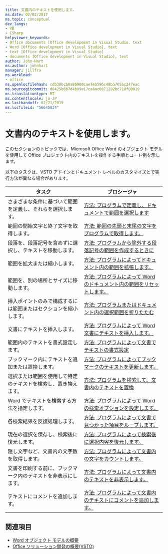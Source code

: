 ```yaml
---
title: 文書内のテキストを使用します。
ms.date: 02/02/2017
ms.topic: conceptual
dev_langs:
- VB
- CSharp
helpviewer_keywords:
- Office documents [Office development in Visual Studio, text
- Word [Office development in Visual Studio], text
- text [Office development in Visual Studio]
- documents [Office development in Visual Studio], text
author: John-Hart
ms.author: johnhart
manager: jillfra
ms.workload:
- office
ms.openlocfilehash: cdb38bcb8a86900cae7eb596c48b5765bc247eac
ms.sourcegitcommit: d0425b6b7d4b99e17ca6ac0671282bc718f80910
ms.translationtype: MT
ms.contentlocale: ja-JP
ms.lasthandoff: 02/21/2019
ms.locfileid: "56645824"
---
```

# <a name="work-with-text-in-documents"></a>文書内のテキストを使用します。
  このセクションのトピックでは、Microsoft Office Word のオブジェクト モデルを使用して Office プロジェクト内のテキストを操作する手順とコード例を示します。

 以下のタスクは、VSTO アドインとドキュメント レベルのカスタマイズとで実行方法が異なる場合があります。

|タスク|プロシージャ|
|----------|---------------|
|さまざまな条件に基づいて範囲を定義し、それらを選択します。|[方法: プログラムで定義し、ドキュメントで範囲を選択します](../vsto/how-to-programmatically-define-and-select-ranges-in-documents.md)|
|範囲の開始文字と終了文字を取得します。|[方法: 範囲の先頭と末尾の文字をプログラムで取得します。](../vsto/how-to-programmatically-retrieve-start-and-end-characters-in-ranges.md)|
|段落を、段落記号を含めずに選択し、テキストを移動します。|[方法: プログラムから除外する段落記号の範囲を作成するときに](../vsto/how-to-programmatically-exclude-paragraph-marks-when-creating-ranges.md)|
|範囲を拡大または縮小します。|[方法: プログラムによってドキュメント内の範囲を拡張します。](../vsto/how-to-programmatically-extend-ranges-in-documents.md)|
|範囲を、別の場所とサイズに移動します。|[方法: プログラムによって Word のドキュメント内の範囲をリセットします。](../vsto/how-to-programmatically-reset-ranges-in-word-documents.md)|
|挿入ポイントのみで構成するには範囲またはセクションを縮小します。|[方法: プログラムまたはドキュメント内の選択範囲を折りたたむ](../vsto/how-to-programmatically-collapse-ranges-or-selections-in-documents.md)|
|文書にテキストを挿入します。|[方法: プログラムによって Word 文書にテキストを挿入します。](../vsto/how-to-programmatically-insert-text-into-word-documents.md)|
|範囲内のテキストを書式設定します。|[方法: プログラムによって文書でテキストの書式設定](../vsto/how-to-programmatically-format-text-in-documents.md)|
|ブックマーク内にテキストを追加または置換します。|[方法: プログラムによってブックマークのテキストを更新します。](../vsto/how-to-programmatically-update-bookmark-text.md)|
|選択または範囲を使用して特定のテキストを検索し、置き換えます。|[方法: プログラムを検索して、文書内のテキストを置換](../vsto/how-to-programmatically-search-for-and-replace-text-in-documents.md)|
|Word でテキストを検索する方法を指定します。|[方法: プログラムによって Word の検索オプションを設定します。](../vsto/how-to-programmatically-set-search-options-in-word.md)|
|各検索結果を反復処理します。|[方法: プログラムによって文書で見つかった項目をループします。](../vsto/how-to-programmatically-loop-through-found-items-in-documents.md)|
|現在の選択を保存し、検索後に復元します。|[方法: プログラムによって検索後に選択内容を復元します。](../vsto/how-to-programmatically-restore-selections-after-searches.md)|
|隠し文字など、文書内の文字数を取得します。|[方法: プログラムによって文書内の文字をカウントします。](../vsto/how-to-programmatically-count-characters-in-documents.md)|
|文書を印刷する前に、ブックマーク内のテキストを非表示にします。|[方法: プログラムによって文書内のテキストを非表示します。](../vsto/how-to-programmatically-hide-text-in-documents.md)|
|テキストにコメントを追加します。|[方法: プログラムによって文書内のテキストにコメントを追加します。](../vsto/how-to-programmatically-add-comments-to-text-in-documents.md)|

## <a name="see-also"></a>関連項目
- [Word オブジェクト モデルの概要](../vsto/word-object-model-overview.md)
- [Office ソリューション開発の概要&#40;VSTO&#41;](../vsto/office-solutions-development-overview-vsto.md)
